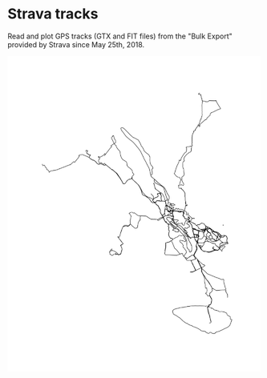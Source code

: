 # Strava tracks
Read and plot GPS tracks (GTX and FIT files) from the "Bulk Export" provided by Strava since May 25th, 2018.

![alt text](https://github.com/EPauthenet/Strava_tracks/blob/master/Tracks_thin2.png)
